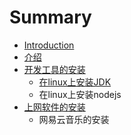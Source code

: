 # Summary

* [Introduction](README.md)
* [介绍](introduce.md)
* [开发工具的安装](install-development-tools.md)
   * [在linux上安装JDK](install-jdk-on-linux.md)
   * 在linux上安装nodejs
* [上网软件的安装](install-internet-tools.md)
   * 网易云音乐的安装

